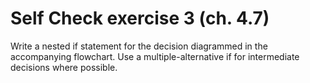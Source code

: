 # Self Check exercise 3 (ch. 4.7)

Write a nested if statement for the decision diagrammed in the accompanying flowchart. Use a multiple-alternative if for intermediate decisions where possible.
